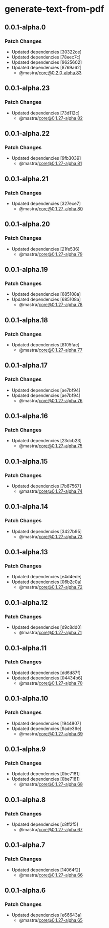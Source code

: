 # generate-text-from-pdf

## 0.0.1-alpha.0

### Patch Changes

- Updated dependencies [30322ce]
- Updated dependencies [78eec7c]
- Updated dependencies [9625602]
- Updated dependencies [8769a62]
  - @mastra/core@0.2.0-alpha.83

## 0.0.1-alpha.23

### Patch Changes

- Updated dependencies [73d112c]
  - @mastra/core@0.1.27-alpha.82

## 0.0.1-alpha.22

### Patch Changes

- Updated dependencies [9fb3039]
  - @mastra/core@0.1.27-alpha.81

## 0.0.1-alpha.21

### Patch Changes

- Updated dependencies [327ece7]
  - @mastra/core@0.1.27-alpha.80

## 0.0.1-alpha.20

### Patch Changes

- Updated dependencies [21fe536]
  - @mastra/core@0.1.27-alpha.79

## 0.0.1-alpha.19

### Patch Changes

- Updated dependencies [685108a]
- Updated dependencies [685108a]
  - @mastra/core@0.1.27-alpha.78

## 0.0.1-alpha.18

### Patch Changes

- Updated dependencies [8105fae]
  - @mastra/core@0.1.27-alpha.77

## 0.0.1-alpha.17

### Patch Changes

- Updated dependencies [ae7bf94]
- Updated dependencies [ae7bf94]
  - @mastra/core@0.1.27-alpha.76

## 0.0.1-alpha.16

### Patch Changes

- Updated dependencies [23dcb23]
  - @mastra/core@0.1.27-alpha.75

## 0.0.1-alpha.15

### Patch Changes

- Updated dependencies [7b87567]
  - @mastra/core@0.1.27-alpha.74

## 0.0.1-alpha.14

### Patch Changes

- Updated dependencies [3427b95]
  - @mastra/core@0.1.27-alpha.73

## 0.0.1-alpha.13

### Patch Changes

- Updated dependencies [e4d4ede]
- Updated dependencies [06b2c0a]
  - @mastra/core@0.1.27-alpha.72

## 0.0.1-alpha.12

### Patch Changes

- Updated dependencies [d9c8dd0]
  - @mastra/core@0.1.27-alpha.71

## 0.0.1-alpha.11

### Patch Changes

- Updated dependencies [dd6d87f]
- Updated dependencies [04434b6]
  - @mastra/core@0.1.27-alpha.70

## 0.0.1-alpha.10

### Patch Changes

- Updated dependencies [1944807]
- Updated dependencies [9ade36e]
  - @mastra/core@0.1.27-alpha.69

## 0.0.1-alpha.9

### Patch Changes

- Updated dependencies [0be7181]
- Updated dependencies [0be7181]
  - @mastra/core@0.1.27-alpha.68

## 0.0.1-alpha.8

### Patch Changes

- Updated dependencies [c8ff2f5]
  - @mastra/core@0.1.27-alpha.67

## 0.0.1-alpha.7

### Patch Changes

- Updated dependencies [14064f2]
  - @mastra/core@0.1.27-alpha.66

## 0.0.1-alpha.6

### Patch Changes

- Updated dependencies [e66643a]
  - @mastra/core@0.1.27-alpha.65
